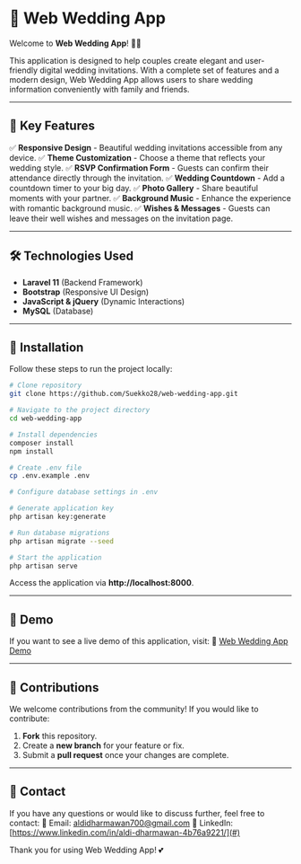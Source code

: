 # 🎉 Web Wedding App

Welcome to **Web Wedding App**! 💍✨

This application is designed to help couples create elegant and user-friendly digital wedding invitations. With a complete set of features and a modern design, Web Wedding App allows users to share wedding information conveniently with family and friends.

---

## 🚀 Key Features

✅ **Responsive Design** - Beautiful wedding invitations accessible from any device.
✅ **Theme Customization** - Choose a theme that reflects your wedding style.
✅ **RSVP Confirmation Form** - Guests can confirm their attendance directly through the invitation.
✅ **Wedding Countdown** - Add a countdown timer to your big day.
✅ **Photo Gallery** - Share beautiful moments with your partner.
✅ **Background Music** - Enhance the experience with romantic background music.
✅ **Wishes & Messages** - Guests can leave their well wishes and messages on the invitation page.

---

## 🛠️ Technologies Used

- **Laravel 11** (Backend Framework)
- **Bootstrap** (Responsive UI Design)
- **JavaScript & jQuery** (Dynamic Interactions)
- **MySQL** (Database)

---

## 📌 Installation

Follow these steps to run the project locally:

```bash
# Clone repository
git clone https://github.com/Suekko28/web-wedding-app.git

# Navigate to the project directory
cd web-wedding-app

# Install dependencies
composer install
npm install

# Create .env file
cp .env.example .env

# Configure database settings in .env

# Generate application key
php artisan key:generate

# Run database migrations
php artisan migrate --seed

# Start the application
php artisan serve
```

Access the application via **http://localhost:8000**.

---

## 🎨 Demo

If you want to see a live demo of this application, visit:
🔗 [Web Wedding App Demo](https://jejakkebahagiaan.com)


---

## 🤝 Contributions

We welcome contributions from the community! If you would like to contribute:
1. **Fork** this repository.
2. Create a **new branch** for your feature or fix.
3. Submit a **pull request** once your changes are complete.

---

## 📧 Contact

If you have any questions or would like to discuss further, feel free to contact:
📩 Email: [aldidharmawan700@gmail.com](mailto:your-email@example.com)
💼 LinkedIn: [https://www.linkedin.com/in/aldi-dharmawan-4b76a9221/](#)

Thank you for using Web Wedding App! 💕


